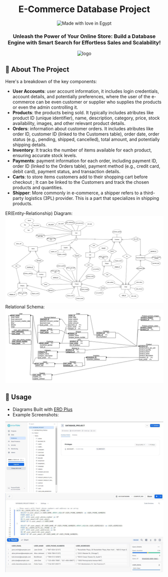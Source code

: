 <div align="center">

  <h1> E-Commerce Database Project</h1>
  <img src="https://madewithlove.now.sh/eg?heart=true" alt="Made with love in Egypt">
  <h3>  Unleash the Power of Your Online Store: Build a Database Engine with Smart Search for Effortless Sales and Scalability!</h3>
  
  <img src="https://miro.medium.com/v2/resize:fit:930/0*xE_LHZkNgI5z4NJ6.png" alt="logo" />

</div>

## :star2: About The Project

Here's a breakdown of the key components:
- **User Accounts**: user account information, it includes login credentials, account details, and potentially preferences, where the user of the e-commerce can be even customer or supplier who supplies the products or even the admin controlling it.
- **Products**: the products being sold. It typically includes atributes like product ID (unique identifier), name, description, category, price, stock availability, images, and other relevant product details.
- **Orders**: information about customer orders. It includes atributes like order ID, customer ID (linked to the Customers table), order date, order status (e.g., pending, shipped, cancelled), total amount, and potentially shipping details.
- **Inventory**: It tracks the number of items available for each product, ensuring accurate stock levels.
- **Payments**: payment information for each order, including payment ID, order ID (linked to the Orders table), payment method (e.g., credit card, debit card), payment status, and transaction details.
- **Carts**: to store items customers add to their shopping cart before checkout ; It can be linked to the Customers and track the chosen products and quantities.
- **Shipper**: More commonly in e-commerce, a shipper refers to a third-party logistics (3PL) provider. This is a part that specializes in shipping products.

ER(Entity-Relationship) Diagram:
<img src="0.ER Diagram.png" alt="0.ER Diagram.png">
Relational Schema:
<img src="0.Relational Schema.png" alt="0.Relational Schema.png">

## 🧰 Usage

- Diagrams Built with [ERD Plus](https://erdplus.com/)
- Example Screenshots:
<img src="0.example_main.jpg" alt="0.example_main.jpg">
<img src="0.example_sql.jpg" alt="0.example_sql.jpg">

  

